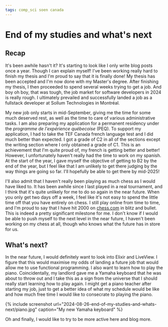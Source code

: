 ```yaml
---
tags: comp_sci soen canada
---
```


# End of my studies and what's next


## Recap

It's been awhile hasn't it? It's starting to look like I only write blog posts
once a year. Though I can explain myself! I've been working really hard to
finish my thesis and I'm proud to say that it is finally done! My thesis has
been accepted and I'm now done with my Master's degree. After finishing my
thesis, I then proceeded to spend several weeks trying to get a job. And boy oh
boy, that was tough, the job market for software developers in 2024 is really
rough. I ultimately prevailed and successfully landed a job as a fullstack
developer at Sollum Technologies in Montréal.

My new job only starts in mid-September, giving me the time for some much
deserved rest, as well as the time to care of various administrative tasks. I am
also preparing my application for a permanent residency under the *programme de
l'expérience québecoise* (PEQ). To support my application, I had to take the TEF
Canada french language test and I did much better than expected. I got a grade
of C2 in all of the sections except the writing section where I only obtained a
grade of C1. This is an achievement that I'm quite proud of, my french is
getting better and better! However, I unfortunately haven't really had the time
to work on my spanish. At the start of the year, I gave myself the objective of
getting to B2 by the end of the year, but I feel like that I am unlikely
to get there judging by the way things are going so far. I'll hopefully be able
to get there by mid-2025!

I'll also admit that I haven't really been playing as much chess as I would have
liked to. It has been awhile since I last played in a real tournament, and I
think that it's quite unlikely for me to do so again in the near future. When
you only get two days off a week, I feel like it's not easy to spend the little
time off that you have entirely on chess. I still play online from time to time,
and I'm proud to say that I have hit 2000 on [chess.com](https://www.chess.com/)
in blitz and bullet. This is indeed a pretty significant milestone for me. I
don't know if I would be able to push myself to the next level in the near
future, I haven't been working on my chess at all, though who knows what the
future has in store for us.

## What's next?

In the near future, I would definitely want to look into Elixir and LiveView. I
figure that this would maximise my odds of landing a future job that would allow
me to use functional programming. I also want to learn how to play the piano.
Coincidentally, my landlord gave me a Yamaha keyboard that he was about to throw
out and I take this as a sign from the universe that I should really start
learning how to play again. I might get a piano teacher after starting my job,
just to get a better idea of what my schedule would be like and how much free
time I would like to consecrate to playing the piano.

{% include screenshot url="2024-08-26-end-of-my-studies-and-whats-next/piano.jpg"
   caption="My new Yamaha keyboard" %}

Oh and finally, I would like to try to be more active here and blog more.
